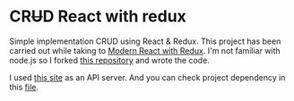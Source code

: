 # CR<del>U</del>D React with redux

Simple implementation CRUD using React & Redux. This project has been carried out while taking to [Modern React with Redux](https://www.udemy.com/react-redux/). I'm not familiar with node.js so I forked [this repository](ReduxSimpleStarter) and wrote the code.

I used [this site](http://reduxblog.herokuapp.com/) as an API server. And you can check project dependency in this [file](https://raw.githubusercontent.com/gnujoow/crud-react-redux/master/package.json).
